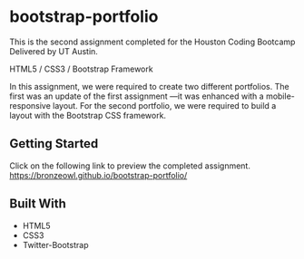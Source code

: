 # bootstrap-portfolio

This is the second assignment completed for the Houston Coding Bootcamp Delivered by UT Austin.

HTML5 / CSS3 / Bootstrap Framework

In this assignment, we were required to create two different portfolios. The first was an update of the first assignment —it was enhanced with a mobile-responsive layout. For the second portfolio, we were required to build a layout with the Bootstrap CSS framework.

## Getting Started

Click on the following link to preview the completed assignment.  https://bronzeowl.github.io/bootstrap-portfolio/
  
## Built With
* HTML5
* CSS3
* Twitter-Bootstrap

